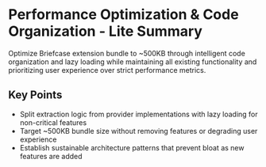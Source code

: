# Performance Optimization & Code Organization - Lite Summary

Optimize Briefcase extension bundle to ~500KB through intelligent code organization and lazy loading while maintaining all existing functionality and prioritizing user experience over strict performance metrics.

## Key Points

- Split extraction logic from provider implementations with lazy loading for non-critical features
- Target ~500KB bundle size without removing features or degrading user experience
- Establish sustainable architecture patterns that prevent bloat as new features are added
